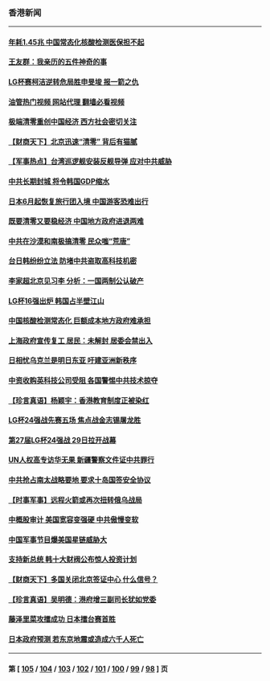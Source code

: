 ### 香港新闻
---
#### [年耗1.45兆 中国常态化核酸检测医保担不起](../../pages/ncid1349362/n13750242.md?06020045) 
#### [王友群：我亲历的五件神奇的事](../../pages/ncid1349362/n13749515.md?06020045) 
#### [LG杯赛柯洁逆转危局胜申旻埈 报一箭之仇](../../pages/ncid1349362/n13749695.md?06020045) 
#### [油管热门视频 网站代理 翻墙必看视频](http://209.222.30.114:81/youtube.html?06020045)
#### [极端清零重创中国经济 西方社会密切关注](../../pages/ncid1349362/n13749627.md?06020045) 
#### [【财商天下】北京迅速“清零” 背后有猫腻](../../pages/ncid1349362/n13749490.md?06020045) 
#### [【军事热点】台湾巡逻舰安装反舰导弹 应对中共威胁](../../pages/ncid1349362/n13749161.md?06020045) 
#### [中共长期封城 将令韩国GDP缩水](../../pages/ncid1349362/n13749210.md?06020045) 
#### [日本6月起恢复旅行团入境 中国游客恐难出行](../../pages/ncid1349362/n13749192.md?06020045) 
#### [既要清零又要稳经济 中国地方政府进退两难](../../pages/ncid1349362/n13749183.md?06020045) 
#### [中共在沙漠和南极搞清零 民众嗤“荒唐”](../../pages/ncid1349362/n13749171.md?06020045) 
#### [台日韩纷纷立法 防堵中共盗取高科技机密](../../pages/ncid1349362/n13749155.md?06020045) 
#### [李家超北京见习李 分析：一国两制公认破产](../../pages/ncid1349362/n13746938.md?06020045) 
#### [LG杯16强出炉 韩国占半壁江山](../../pages/ncid1349362/n13748892.md?06020045) 
#### [中国核酸检测常态化 巨额成本地方政府难承担](../../pages/ncid1349362/n13748745.md?06020045) 
#### [上海政府宣传复工 居民：未解封 居委会禁出入](../../pages/ncid1349362/n13748713.md?06020045) 
#### [日相忧乌克兰是明日东亚 吁建亚洲新秩序](../../pages/ncid1349362/n13748674.md?06020045) 
#### [中资收购英科技公司受阻 各国警惕中共技术掠夺](../../pages/ncid1349362/n13748635.md?06020045) 
#### [【珍言真语】杨颖宇：香港教育制度正被染红](../../pages/ncid1349362/n13748267.md?06020045) 
#### [LG杯24强战先赛五场 焦点战金志锡屠龙胜](../../pages/ncid1349362/n13748135.md?06020045) 
#### [第27届LG杯24强战 29日拉开战幕](../../pages/ncid1349362/n13748121.md?06020045) 
#### [UN人权高专访华无果 新疆警察文件证中共罪行](../../pages/ncid1349362/n13748112.md?06020045) 
#### [中共抢占南太战略要地 要求十岛国签安全协议](../../pages/ncid1349362/n13748106.md?06020045) 
#### [【时事军事】远程火箭或再次扭转俄乌战局](../../pages/ncid1349362/n13747713.md?06020045) 
#### [中概股审计 美国宽容变强硬 中共傲慢变软](../../pages/ncid1349362/n13747819.md?06020045) 
#### [中国军事节目爆美国星链威胁大](../../pages/ncid1349362/n13747800.md?06020045) 
#### [支持新总统 韩十大财阀公布惊人投资计划](../../pages/ncid1349362/n13747766.md?06020045) 
#### [【财商天下】多国关闭北京签证中心 什么信号？](../../pages/ncid1349362/n13747687.md?06020045) 
#### [【珍言真语】吴明德：港府增三副司长犹如党委](../../pages/ncid1349362/n13747622.md?06020045) 
#### [藤泽里菜攻擂成功 日本擂台赛首胜](../../pages/ncid1349362/n13747510.md?06020045) 
#### [日本政府预测 若东京地震或造成六千人死亡](../../pages/ncid1349362/n13747146.md?06020045) 

---
#### 第 [ [105](./105.md?06020045) / [104](./104.md?06020045) / [103](./103.md?06020045) / [102](./102.md?06020045) / [101](./101.md?06020045) / [100](./100.md?06020045) / [99](./99.md?06020045) / [98](./98.md?06020045) ] 页
